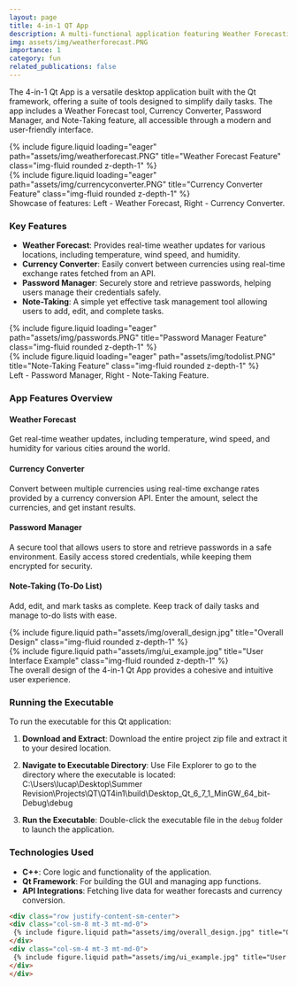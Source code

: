 ```yaml
---
layout: page
title: 4-in-1 QT App
description: A multi-functional application featuring Weather Forecasting, Currency Conversion, Password Management, and Note-Taking.
img: assets/img/weatherforecast.PNG
importance: 1
category: fun
related_publications: false
---
```


The 4-in-1 Qt App is a versatile desktop application built with the Qt framework, offering a suite of tools designed to simplify daily tasks. The app includes a Weather Forecast tool, Currency Converter, Password Manager, and Note-Taking feature, all accessible through a modern and user-friendly interface.

<div class="row">
    <div class="col-sm mt-3 mt-md-0">
        {% include figure.liquid loading="eager" path="assets/img/weatherforecast.PNG" title="Weather Forecast Feature" class="img-fluid rounded z-depth-1" %}
    </div>
    <div class="col-sm mt-3 mt-md-0">
        {% include figure.liquid loading="eager" path="assets/img/currencyconverter.PNG" title="Currency Converter Feature" class="img-fluid rounded z-depth-1" %}
    </div>
</div>
<div class="caption">
    Showcase of features: Left - Weather Forecast, Right - Currency Converter.
</div>

### Key Features

- **Weather Forecast**: Provides real-time weather updates for various locations, including temperature, wind speed, and humidity. 
- **Currency Converter**: Easily convert between currencies using real-time exchange rates fetched from an API.
- **Password Manager**: Securely store and retrieve passwords, helping users manage their credentials safely.
- **Note-Taking**: A simple yet effective task management tool allowing users to add, edit, and complete tasks.

<div class="row">
    <div class="col-sm mt-3 mt-md-0">
        {% include figure.liquid loading="eager" path="assets/img/passwords.PNG" title="Password Manager Feature" class="img-fluid rounded z-depth-1" %}
    </div>
    <div class="col-sm mt-3 mt-md-0">
        {% include figure.liquid loading="eager" path="assets/img/todolist.PNG" title="Note-Taking Feature" class="img-fluid rounded z-depth-1" %}
    </div>
</div>
<div class="caption">
    Left - Password Manager, Right - Note-Taking Feature.
</div>

### App Features Overview

#### **Weather Forecast**
Get real-time weather updates, including temperature, wind speed, and humidity for various cities around the world.

#### **Currency Converter**
Convert between multiple currencies using real-time exchange rates provided by a currency conversion API. Enter the amount, select the currencies, and get instant results.

#### **Password Manager**
A secure tool that allows users to store and retrieve passwords in a safe environment. Easily access stored credentials, while keeping them encrypted for security.

#### **Note-Taking (To-Do List)**
Add, edit, and mark tasks as complete. Keep track of daily tasks and manage to-do lists with ease.

<div class="row justify-content-sm-center">
    <div class="col-sm-8 mt-3 mt-md-0">
        {% include figure.liquid path="assets/img/overall_design.jpg" title="Overall Design" class="img-fluid rounded z-depth-1" %}
    </div>
    <div class="col-sm-4 mt-3 mt-md-0">
        {% include figure.liquid path="assets/img/ui_example.jpg" title="User Interface Example" class="img-fluid rounded z-depth-1" %}
    </div>
</div>
<div class="caption">
    The overall design of the 4-in-1 Qt App provides a cohesive and intuitive user experience.
</div>

### Running the Executable

To run the executable for this Qt application:

1. **Download and Extract**: Download the entire project zip file and extract it to your desired location.
2. **Navigate to Executable Directory**: Use File Explorer to go to the directory where the executable is located: C:\Users\lucap\Desktop\Summer Revision\Projects\QT\QT4in1\build\Desktop_Qt_6_7_1_MinGW_64_bit-Debug\debug

3. **Run the Executable**: Double-click the executable file in the `debug` folder to launch the application.

### Technologies Used

- **C++**: Core logic and functionality of the application.
- **Qt Framework**: For building the GUI and managing app functions.
- **API Integrations**: Fetching live data for weather forecasts and currency conversion.

```html
<div class="row justify-content-sm-center">
<div class="col-sm-8 mt-3 mt-md-0">
 {% include figure.liquid path="assets/img/overall_design.jpg" title="Overall Design" class="img-fluid rounded z-depth-1" %}
</div>
<div class="col-sm-4 mt-3 mt-md-0">
 {% include figure.liquid path="assets/img/ui_example.jpg" title="User Interface Example" class="img-fluid rounded z-depth-1" %}
</div>
</div>

 
   
